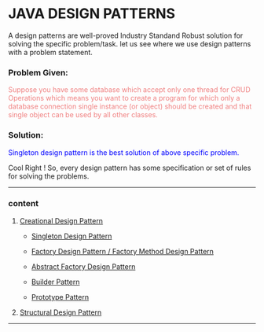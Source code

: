 # JAVA DESIGN PATTERNS

A design patterns are well-proved Industry Standand Robust solution for solving the specific problem/task. let us see where we use design patterns with a problem statement. 

### Problem Given:

  <span style="color:#F08080">Suppose you have some database which accept only one thread for CRUD Operations which means you want to create a program for which only a database connection single instance (or object) should be created and that single object can be used by all other classes.</span>

### Solution:

  <span style="color:blue">Singleton design pattern is the best solution of above specific problem.</span>

 Cool Right ! So, every design pattern has some specification or set of rules for solving the problems.

----
### content 

1. [Creational Design Pattern ](/Design-Patterns-Hello-World-Samples/01-Creational-Design-Patterns/)

    * [Singleton Design Pattern ](/Design-Patterns-Hello-World-Samples/01-Creational-Design-Patterns/01-Singleton-Pattern/)

    * [Factory Design Pattern / Factory Method Design Pattern ](/Design-Patterns-Hello-World-Samples/01-Creational-Design-Patterns/02-Factory-Pattern/)

    * [Abstract Factory Design Pattern](/Design-Patterns-Hello-World-Samples/01-Creational-Design-Patterns/03-Abstract-Factory-Pattern/)

    * [Builder Pattern](/Design-Patterns-Hello-World-Samples/01-Creational-Design-Patterns/04-Builder-Pattern/)

    * [Prototype Pattern](/Design-Patterns-Hello-World-Samples/01-Creational-Design-Patterns/05-Prototype-Pattern/)

2. [Structural Design Pattern](/Design-Patterns-Hello-World-Samples/02-Structural-Design-Patterns/)

----

